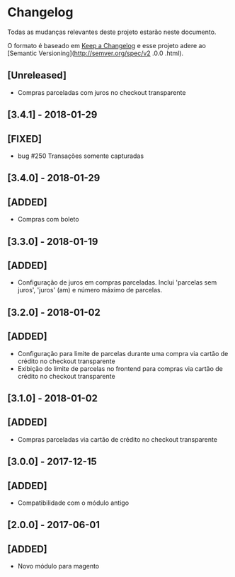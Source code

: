 # Changelog

Todas as mudanças relevantes deste projeto estarão neste documento.

O formato é baseado em [Keep a Changelog](http://keepachangelog.com/en/1.0.0/)
e esse projeto adere ao [Semantic Versioning](http://semver.org/spec/v2
.0.0
.html).

## [Unreleased]

- Compras parceladas com juros no checkout transparente

## [3.4.1] - 2018-01-29
## [FIXED]

- bug #250 Transações somente capturadas

## [3.4.0] - 2018-01-29
## [ADDED]
- Compras com boleto

## [3.3.0] - 2018-01-19
## [ADDED]
- Configuração de juros em compras parceladas. Inclui 'parcelas sem juros',
'juros' (am) e número máximo de parcelas.

## [3.2.0] - 2018-01-02
## [ADDED]
- Configuração para limite de parcelas durante uma compra via cartão de
crédito no checkout transparente
- Exibição do limite de parcelas no frontend para compras via cartão de
crédito no checkout transparente

## [3.1.0] - 2018-01-02
## [ADDED]
- Compras parceladas via cartão de crédito no checkout transparente

## [3.0.0] - 2017-12-15
## [ADDED]
- Compatibilidade com o módulo antigo

## [2.0.0] - 2017-06-01
## [ADDED]
- Novo módulo para magento
